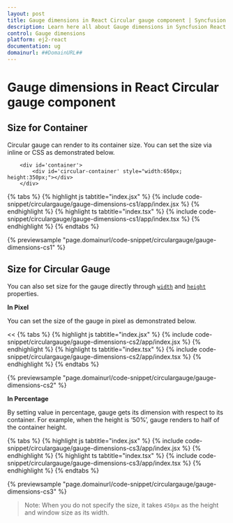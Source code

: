 ```yaml
---
layout: post
title: Gauge dimensions in React Circular gauge component | Syncfusion
description: Learn here all about Gauge dimensions in Syncfusion React Circular gauge component of Syncfusion Essential JS 2 and more.
control: Gauge dimensions 
platform: ej2-react
documentation: ug
domainurl: ##DomainURL##
---
```



# Gauge dimensions in React Circular gauge component

## Size for Container

Circular gauge can render to its container size. You can set the size via inline or CSS as demonstrated below.

```
    <div id='container'>
        <div id='circular-container' style="width:650px; height:350px;"></div>
    </div>
```

{% tabs %}
{% highlight js tabtitle="index.jsx" %}
{% include code-snippet/circulargauge/gauge-dimensions-cs1/app/index.jsx %}
{% endhighlight %}
{% highlight ts tabtitle="index.tsx" %}
{% include code-snippet/circulargauge/gauge-dimensions-cs1/app/index.tsx %}
{% endhighlight %}
{% endtabs %}

 {% previewsample "page.domainurl/code-snippet/circulargauge/gauge-dimensions-cs1" %}
<!-- markdownlint-disable MD036 -->

## Size for Circular Gauge

<!-- markdownlint-disable MD036 -->

You can also set size for the gauge directly through [`width`](https://ej2.syncfusion.com/react/documentation/api/circular-gauge/#width-string) and [`height`](https://ej2.syncfusion.com/react/documentation/api/circular-gauge/#height-string) properties.

**In Pixel**

You can set the size of the gauge in pixel as demonstrated below.

<<
{% tabs %}
{% highlight js tabtitle="index.jsx" %}
{% include code-snippet/circulargauge/gauge-dimensions-cs2/app/index.jsx %}
{% endhighlight %}
{% highlight ts tabtitle="index.tsx" %}
{% include code-snippet/circulargauge/gauge-dimensions-cs2/app/index.tsx %}
{% endhighlight %}
{% endtabs %}

 {% previewsample "page.domainurl/code-snippet/circulargauge/gauge-dimensions-cs2" %}

**In Percentage**

By setting value in percentage, gauge gets its dimension with respect to its container. For example, when the height is ‘50%’, gauge renders to half of the container height.

{% tabs %}
{% highlight js tabtitle="index.jsx" %}
{% include code-snippet/circulargauge/gauge-dimensions-cs3/app/index.jsx %}
{% endhighlight %}
{% highlight ts tabtitle="index.tsx" %}
{% include code-snippet/circulargauge/gauge-dimensions-cs3/app/index.tsx %}
{% endhighlight %}
{% endtabs %}

 {% previewsample "page.domainurl/code-snippet/circulargauge/gauge-dimensions-cs3" %}

>Note: When you do not specify the size, it takes `450px` as the height and window size as its width.